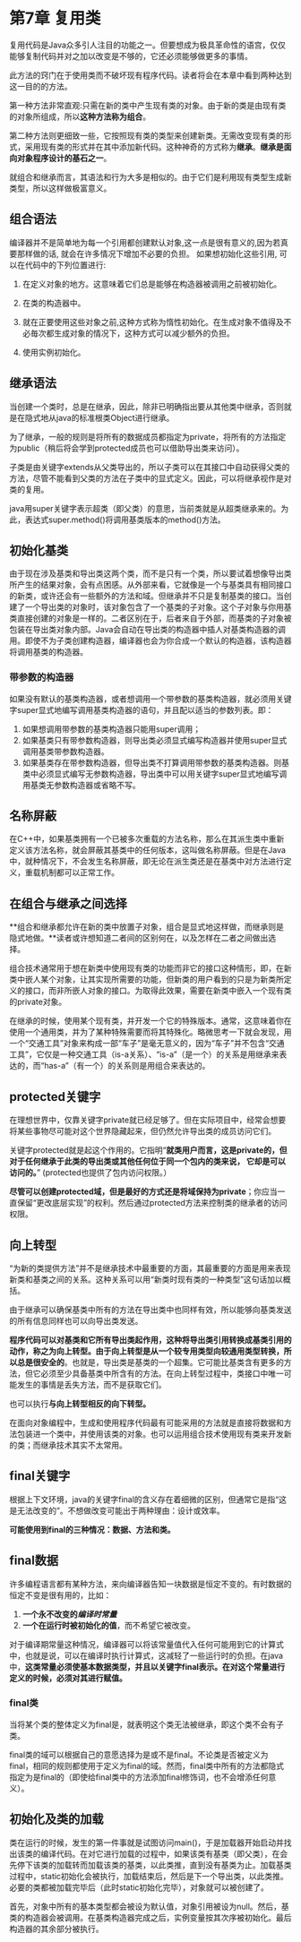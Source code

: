 # 第7章 复用类

复用代码是Java众多引人注目的功能之一。但要想成为极具革命性的语宫，仅仅能够复制代码并对之加以改变是不够的，它还必须能够做更多的事情。

此方法的窍门在于使用类而不破坏现有程序代码。读者将会在本章中看到两种达到这一目的的方法。

第一种方法非常直观:只需在新的类中产生现有类的对象。由于新的类是由现有类的对象所组成，所以**这种方法称为组合**。

第二种方法则更细致一些，它按照现有类的类型来创建新类。无需改变现有类的形式，采用现有类的形式并在其中添加新代码。这种神奇的方式称为**继承**。**继承是面向对象程序设计的基石之一**。

就组合和继承而言，其语法和行为大多是相似的。由于它们是利用现有类型生成新类型，所以这样做极富意义。

## 组合语法

编译器并不是简单地为每一个引用都创建默认对象,这一点是很有意义的,因为若真要那样做的话, 就会在许多情况下增加不必要的负担。 如果想初始化这些引用, 可以在代码中的下列位置进行:

1. 在定义对象的地方。这意味着它们总是能够在构造器被调用之前被初始化。

2. 在类的构造器中。

3. 就在正要使用这些对象之前,这种方式称为惰性初始化。在生成对象不值得及不必毎次都生成对象的情况下，这种方式可以减少额外的负担。

4. 使用实例初始化。

## 继承语法

当创建一个类时，总是在继承，因此，除非已明确指出要从其他类中继承，否则就是在隐式地从java的标准根类Object进行继承。

为了继承，一般的规则是将所有的数据成员都指定为private，将所有的方法指定为public（稍后将会学到protected成员也可以借助导出类来访问）。

子类是由关键字extends从父类导出的，所以子类可以在其接口中自动获得父类的方法，尽管不能看到父类的方法在子类中的显式定义。因此，可以将继承视作是对类的复用。

java用super关键字表示超类（即父类）的意思，当前类就是从超类继承来的。为此，表达式super.method()将调用基类版本的method()方法。

## 初始化基类

由于现在涉及基类和导出类这两个类，而不是只有一个类，所以要试着想像导出类所产生的结果对象，会有点困感。从外部来看，它就像是一个与基类具有相同接口的新类，或许还会有一些额外的方法和域。但继承并不只是复制基类的接口。当创建了一个导出类的对象时，该对象包含了一个基类的子对象。这个子对象与你用基类直接创建的对象是一样的。二者区别在于，后者来自于外部，而基类的子对象被包装在导出类对象内部。Java会自动在导出类的构造器中插人对基类构造器的调用。即使不为子类创建构造器，编译器也会为你合成一个默认的构造器，该构造器将调用基类的构造器。

### 带参数的构造器

如果没有默认的基类构造器，或者想调用一个带参数的基类构造器，就必须用关键字super显式地编写调用基类构造器的语句，并且配以适当的参数列表。即：

1.  如果想调用带参数的基类构造器只能用super调用；
2.  如果基类只有带参数构造器，则导出类必须显式编写构造器并使用super显式调用基类带参数构造器。
3.  如果基类存在带参数构造器，但导出类不打算调用带参数的基类构造器。则基类中必须显式编写无参数构造器，导出类中可以用关键字super显式地编写调用基类无参数构造器或省略不写。

## 名称屏蔽

在C++中，如果基类拥有一个已被多次重载的方法名称，那么在其派生类中重新定义该方法名称，就会屏蔽其基类中的任何版本，这叫做名称屏蔽。但是在Java中，就种情况下，不会发生名称屏蔽，即无论在派生类还是在基类中对方法进行定义，重载机制都可以正常工作。

## 在组合与继承之间选择

**组合和继承都允许在新的类中放置子对象，组合是显式地这样做，而继承则是隐式地做。**读者或许想知道二者间的区别何在，以及怎样在二者之间做出选择。

组合技术通常用于想在新类中使用现有类的功能而非它的接口这种情形，即，在新类中嵌人某个对象，让其实现所需要的功能，但新类的用户看到的只是为新类所定义的接口，而非所嵌人对象的接口。为取得此效果，需要在新类中嵌入一个现有类的private对象。

在继承的时候，使用某个现有类，并开发一个它的特殊版本。通常，这意味着你在使用一个通用类，并为了某种特殊需要而将其特殊化。略微思考一下就会发现，用一个“交通工具”对象来构成一部“车子”是毫无意义的，因为“车子”并不包含“交通工具”，它仅是一种交通工具（is-a关系）、“is-a”（是一个）的关系是用继承来表达的，而“has-a”（有一个）的关系则是用组合来表达的。

## protected关键字

在理想世界中，仅靠关键字private就已经足够了。但在实际项目中，经常会想要将某些事物尽可能对这个世界隐藏起来，但仍然允许导出类的成员访问它们。

关键字protected就是起这个作用的。它指明“**就类用户而言，这是private的，但对于任何继承于此类的导出类或其他任何位于同一个包内的类来说， 它却是可以访问的。**” (protected也提供了包内访问权限。）

**尽管可以创建protected域，但是最好的方式还是将域保持为private**；你应当一直保留“更改底层实现”的权利。然后通过protected方法来控制类的继承者的访问权限。

## 向上转型

“为新的类提供方法”并不是继承技术中最重要的方面，其最重要的方面是用来表现新类和基类之间的关系。这种关系可以用“新类时现有类的一种类型”这句话加以概括。

由于继承可以确保基类中所有的方法在导出类中也同样有效，所以能够向基类发送的所有信息同样也可以向导出类发送。

**程序代码可以对基类和它所有导出类起作用，这种将导出类引用转换成基类引用的动作，称之为向上转型。**由于向上转型是从一个较专用类型向较通用类型转换，所以**总是很安全的**。也就是，导出类是基类的一个超集。它可能比基类含有更多的方法，但它必须至少具备基类中所含有的方法。在向上转型过程中，类接口中唯一可能发生的事情是丢失方法，而不是获取它们。

也可以执行**与向上转型相反的向下转型。**

在面向对象编程中，生成和使用程序代码最有可能采用的方法就是直接将数据和方法包装进一个类中，并使用该类的对象。也可以运用组合技术使用现有类来开发新的类；而继承技术其实不太常用。

## final关键字

根据上下文环境，java的关键字final的含义存在着细微的区别，但通常它是指“这是无法改变的”。不想做改变可能出于两种理由：设计或效率。

**可能使用到final的三种情况：数据、方法和类。**

## final数据

许多编程语言都有某种方法，来向编译器告知一块数据是恒定不变的。有时数据的恒定不变是很有用的，比如：

1. **一个永不改变的*编译时常量***
2. **一个在运行时被初始化的值**，而不希望它被改变。

对于编译期常量这种情况，编译器可以将该常量值代入任何可能用到它的计算式中，也就是说，可以在编译时执行计算式，这减轻了一些运行时的负担。在java中，**这类常量必须使基本数据类型，并且以关键字final表示。在对这个常量进行定义的时候，必须对其进行赋值。**

### final类

当将某个类的整体定义为final是，就表明这个类无法被继承，即这个类不会有子类。

final类的域可以根据自己的意愿选择为是或不是final。不论类是否被定义为final，相同的规则都使用于定义为final的域。然而，final类中所有的方法都隐式指定为是final的（即使给final类中的方法添加final修饰词，也不会增添任何意义）。

## 初始化及类的加载

类在运行的时候，发生的第一件事就是试图访问main()，于是加载器开始启动并找出该类的编译代码。在对它进行加载的过程中，如果该类有基类（即父类），在会先停下该类的加载转而加载该类的基类，以此类推，直到没有基类为止。加载基类过程中，static初始化会被执行，加载结束后，然后是下一个导出类，以此类推。必要的类都被加载完毕后（此时static初始化完毕），对象就可以被创建了。

首先，对象中所有的基本类型都会被设为默认值，对象引用被设为null。然后，基类的构造器会被调用。在基类构造器完成之后，实例变量按其次序被初始化。最后构造器的其余部分被执行。

